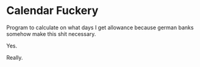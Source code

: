 # Calendar Fuckery

Program to calculate on what days I get allowance because german banks somehow make this shit necessary.

Yes.

Really.
